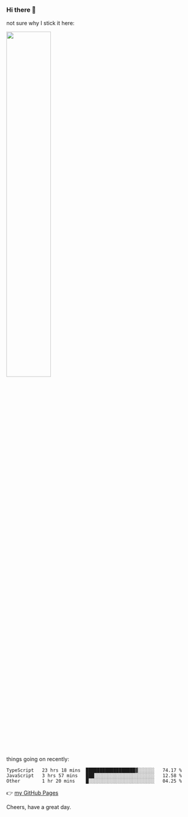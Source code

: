### Hi there 👋

not sure why I stick it here:

[<img width="48%" src="https://github-readme-stats.vercel.app/api?username=ykzhukian&show_icons=true&theme=dracula">](https://github.com/anuraghazra/github-readme-stats)


things going on recently:

<!--START_SECTION:waka-->

```text
TypeScript   23 hrs 18 mins  ██████████████████▓░░░░░░   74.17 %
JavaScript   3 hrs 57 mins   ███░░░░░░░░░░░░░░░░░░░░░░   12.58 %
Other        1 hr 20 mins    █░░░░░░░░░░░░░░░░░░░░░░░░   04.25 %
```

<!--END_SECTION:waka-->

👉 [my GitHub Pages](https://ykzhukian.github.io)

Cheers, have a great day.

